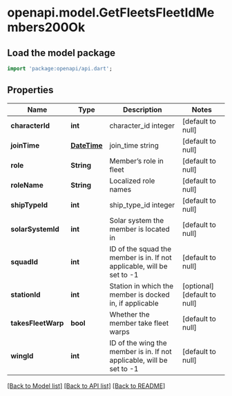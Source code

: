 # openapi.model.GetFleetsFleetIdMembers200Ok

## Load the model package
```dart
import 'package:openapi/api.dart';
```

## Properties
Name | Type | Description | Notes
------------ | ------------- | ------------- | -------------
**characterId** | **int** | character_id integer | [default to null]
**joinTime** | [**DateTime**](DateTime.md) | join_time string | [default to null]
**role** | **String** | Member’s role in fleet | [default to null]
**roleName** | **String** | Localized role names | [default to null]
**shipTypeId** | **int** | ship_type_id integer | [default to null]
**solarSystemId** | **int** | Solar system the member is located in | [default to null]
**squadId** | **int** | ID of the squad the member is in. If not applicable, will be set to -1 | [default to null]
**stationId** | **int** | Station in which the member is docked in, if applicable | [optional] [default to null]
**takesFleetWarp** | **bool** | Whether the member take fleet warps | [default to null]
**wingId** | **int** | ID of the wing the member is in. If not applicable, will be set to -1 | [default to null]

[[Back to Model list]](../README.md#documentation-for-models) [[Back to API list]](../README.md#documentation-for-api-endpoints) [[Back to README]](../README.md)


